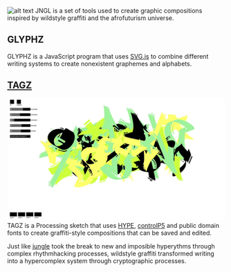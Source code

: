 ![alt text](https://i.imgur.com/TIibORb.png)
JNGL is a set of tools used to create graphic compositions inspired by wildstyle graffiti and the afrofuturism universe.

## GLYPHZ
GLYPHZ is a JavaScript program that uses [SVG.js](https://svgjs.com/docs/3.0/) to combine different writing systems to create nonexistent graphemes and alphabets.

## [TAGZ](/TAGZ)
![TAGZ SCREENSHOT](/tagz/tagz_screenshot.png)
TAGZ is a Processing sketch that uses [HYPE](https://www.hypeframework.com/), [controlP5](http://www.sojamo.de/libraries/controlP5/) and public domain fonts to create graffiti-style compositions that can be saved and edited.

Just like [jungle](https://www.youtube.com/watch?v=5cGvbsqghp4) took the break to new and imposible hyperythms through complex rhythmhacking processes, wildstyle graffiti transformed writing into a hypercomplex system through cryptographic processes.

